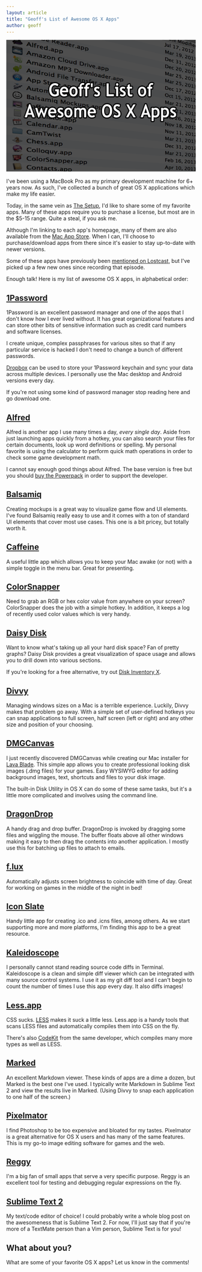 ```yaml
---
layout: article
title: "Geoff's List of Awesome OS X Apps"
author: geoff
---
```

<img src="/media/images/posts/osxapps/header.png" width="560" height="350" alt="Geoff's List of Awesome OS X Apps">

I've been using a MacBook Pro as my primary development machine for 6+ years now. As such, I've collected a bunch of great OS X applications which make my life easier.

Today, in the same vein as [The Setup][25], I'd like to share some of my favorite apps. Many of these apps require you to purchase a license, but most are in the $5-15 range. Quite a steal, if you ask me.

Although I'm linking to each app's homepage, many of them are also available from the [Mac App Store][21]. When I can, I'll choose to purchase/download apps from there since it's easier to stay up-to-date with newer versions.

Some of these apps have previously been [mentioned on Lostcast][20], but I've picked up a few new ones since recording that episode.

Enough talk! Here is my list of awesome OS X apps, in alphabetical order:

## [1Password][1]

1Password is an excellent password manager and one of the apps that I don't know how I ever lived without. It has  great organizational features and can store other bits of sensitive information such as credit card numbers and software licenses.

I create unique, complex passphrases for various sites so that if any particular service is hacked I don't need to change a bunch of different passwords.

[Dropbox][26] can be used to store your 1Password keychain and sync your data across multiple devices. I personally use the Mac desktop and Android versions every day.

If you're not using some kind of password manager stop reading here and go download one.

## [Alfred][2]

Alfred is another app I use many times a day, _every single day_. Aside from just launching apps quickly from a hotkey, you can also search your files for certain documents, look up word definitions or spelling. My personal favorite is using the calculator to perform quick math operations in order to check some game development math.

I cannot say enough good things about Alfred. The base version is free but you should [buy the Powerpack][22] in order to support the developer.

## [Balsamiq][3]

Creating mockups is a great way to visualize game flow and UI elements. I've found Balsamiq really easy to use and it comes with a ton of standard UI elements that cover most use cases. This one is a bit pricey, but totally worth it.

## [Caffeine][4]

A useful little app which allows you to keep your Mac awake (or not) with a simple toggle in the menu bar. Great for presenting.

## [ColorSnapper][5]

Need to grab an RGB or hex color value from anywhere on your screen? ColorSnapper does the job with a simple hotkey. In addition, it keeps a log of recently used color values which is very handy.

## [Daisy Disk][6]

Want to know what's taking up all your hard disk space? Fan of pretty graphs? Daisy Disk provides a great visualization of space usage and allows you to drill down into various sections.

If you're looking for a free alternative, try out [Disk Inventory X][24].

## [Divvy][7]

Managing windows sizes on a Mac is a terrible experience. Luckily, Divvy makes that problem go away. With a simple set of user-defined hotkeys you can snap applications to full screen, half screen (left or right) and any other size and position of your choosing.

## [DMGCanvas][8]

I just recently discovered DMGCanvas while creating our Mac installer for [Lava Blade][23]. This simple app allows you to create professional looking disk images (.dmg files) for your games. Easy WYSIWYG editor for adding background images, text, shortcuts and files to your disk image.

The built-in Disk Utility in OS X can do some of these same tasks, but it's a little more complicated and involves using the command line.

## [DragonDrop][9]

A handy drag and drop buffer. DragonDrop is invoked by dragging some files and wiggling the mouse. The buffer floats above all other windows making it easy to then drag the contents into another application. I mostly use this for batching up files to attach to emails.

## [f.lux][10]

Automatically adjusts screen brightness to coincide with time of day. Great for working on games in the middle of the night in bed!

## [Icon Slate][11]

Handy little app for creating .ico and .icns files, among others. As we start supporting more and more platforms, I'm finding this app to be a great resource.

## [Kaleidoscope][13]

I personally cannot stand reading source code diffs in Terminal. Kaleidoscope is a clean and simple diff viewer which can be integrated with many source control systems. I use it as my git diff tool and I can't begin to count the number of times I use this app every day. It also diffs images!

## [Less.app][14]

CSS sucks. [LESS][27] makes it suck a little less. Less.app is a handy tools that scans LESS files and automatically compiles them into CSS on the fly.

There's also [CodeKit][28] from the same developer, which compiles many more types as well as LESS.

## [Marked][15]

An excellent Markdown viewer. These kinds of apps are a dime a dozen, but Marked is the best one I've used. I typically write Markdown in Sublime Text 2 and view the results live in Marked. (Using Divvy to snap each application to one half of the screen.)

## [Pixelmator][16]

I find Photoshop to be too expensive and bloated for my tastes. Pixelmator is a great alternative for OS X users and has many of the same features. This is my go-to image editing software for games and the web.

## [Reggy][18]

I'm a big fan of small apps that serve a very specific purpose. Reggy is an excellent tool for testing and debugging regular expressions on the fly.

## [Sublime Text 2][19]

My text/code editor of choice! I could probably write a whole blog post on the awesomeness that is Sublime Text 2. For now, I'll just say that if you're more of a TextMate person than a Vim person, Sublime Text is for you!

## What about you?

What are some of your favorite OS X apps? Let us know in the comments!

[1]: https://agilebits.com/onepassword
[2]: http://www.alfredapp.com/
[3]: http://www.balsamiq.com/
[4]: http://lightheadsw.com/caffeine/
[5]: http://colorsnapper.com/
[6]: http://www.daisydiskapp.com/
[7]: http://mizage.com/divvy/
[8]: http://www.araelium.com/dmgcanvas/
[9]: http://shinyplasticbag.com/dragondrop/
[10]: http://stereopsis.com/flux/
[11]: http://www.kodlian.com/apps/icon-slate
[13]: http://www.kaleidoscopeapp.com/
[14]: http://incident57.com/less/
[15]: http://markedapp.com/
[16]: http://www.pixelmator.com/
[18]: http://reggyapp.com/
[19]: http://www.sublimetext.com/
[20]: /lostcast-13-os-xcellence/
[21]: http://www.apple.com/osx/apps/app-store.html
[22]: http://www.alfredapp.com/powerpack/
[23]: http://www.lavablade.com
[24]: http://www.derlien.com/
[25]: http://usesthis.com/
[26]: https://www.dropbox.com/
[27]: http://lesscss.org/
[28]: http://incident57.com/codekit/
